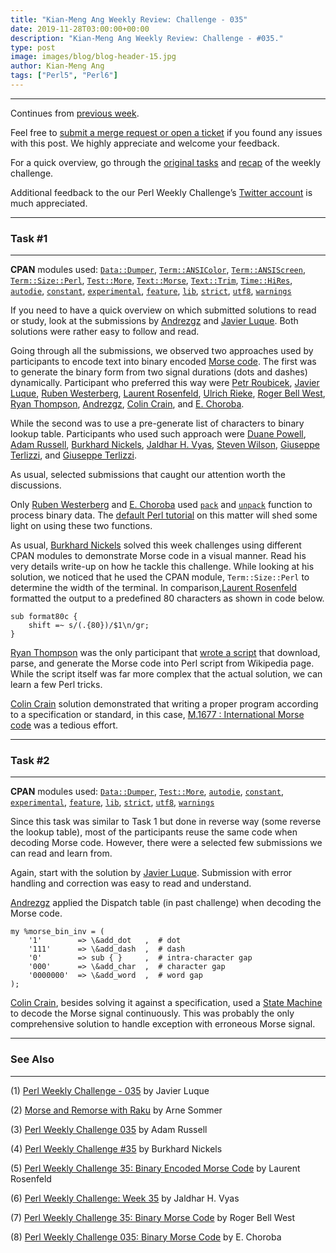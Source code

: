 ```yaml
---
title: "Kian-Meng Ang Weekly Review: Challenge - 035"
date: 2019-11-28T03:00:00+00:00
description: "Kian-Meng Ang Weekly Review: Challenge - #035."
type: post
image: images/blog/blog-header-15.jpg
author: Kian-Meng Ang
tags: ["Perl5", "Perl6"]
---
```

***
Continues from [previous week](/blog/review-challenge-034/).

Feel free to [submit a merge request or open a ticket](https://github.com/manwar/perlweeklychallenge) if you found any issues with this post. We highly appreciate and welcome your feedback.

For a quick overview, go through the [original tasks](/blog/perl-weekly-challenge-035/) and [recap](/blog/recap-challenge-035/) of the weekly challenge.

Additional feedback to the our Perl Weekly Challenge’s [Twitter account](https://twitter.com/perlwchallenge?lang=en) is much appreciated.

***
### Task #1
***

**CPAN** modules used: [`Data::Dumper`](https://metacpan.org/pod/Data::Dumper), [`Term::ANSIColor`](https://metacpan.org/pod/Term::ANSIColor), [`Term::ANSIScreen`](https://metacpan.org/pod/Term::ANSIScreen), [`Term::Size::Perl`](https://metacpan.org/pod/Term::Size::Perl), [`Test::More`](https://metacpan.org/pod/Test::More), [`Text::Morse`](https://metacpan.org/pod/Text::Morse), [`Text::Trim`](https://metacpan.org/pod/Text::Trim), [`Time::HiRes`](https://metacpan.org/pod/Time::HiRes), [`autodie`](https://metacpan.org/pod/autodie), [`constant`](https://metacpan.org/pod/constant), [`experimental`](https://metacpan.org/pod/experimental), [`feature`](https://metacpan.org/pod/feature), [`lib`](https://metacpan.org/pod/lib), [`strict`](https://metacpan.org/pod/strict), [`utf8`](https://metacpan.org/pod/utf8), [`warnings`](https://metacpan.org/pod/warnings)

If you need to have a quick overview on which submitted solutions to read or study, look at the submissions by [Andrezgz](https://github.com/manwar/perlweeklychallenge-club/blob/master/challenge-035/andrezgz/perl5/ch-1.pl) and [Javier Luque](https://github.com/manwar/perlweeklychallenge-club/blob/master/challenge-035/javier-luque/perl5/ch-1.pl). Both solutions were rather easy to follow and read.

Going through all the submissions, we observed two approaches used by participants to encode text into binary encoded [Morse code](https://en.wikipedia.org/wiki/Morse_code). The first was to generate the binary form from two signal durations (dots and dashes) dynamically. Participant who preferred this way were [Petr Roubicek](https://github.com/manwar/perlweeklychallenge-club/blob/master/challenge-035/petr-roubicek/perl5/ch-1.pl), [Javier Luque](https://github.com/manwar/perlweeklychallenge-club/blob/master/challenge-035/javier-luque/perl5/ch-1.pl), [Ruben Westerberg](https://github.com/manwar/perlweeklychallenge-club/blob/master/challenge-035/ruben-westerberg/perl5/ch-1.pl), [Laurent Rosenfeld](https://github.com/manwar/perlweeklychallenge-club/blob/master/challenge-035/laurent-rosenfeld/perl5/ch-1.pl), [Ulrich Rieke](https://github.com/manwar/perlweeklychallenge-club/blob/master/challenge-035/ulrich-rieke/perl5/ch-1.pl), [Roger Bell West](https://github.com/manwar/perlweeklychallenge-club/blob/master/challenge-035/roger-bell-west/perl5/ch-1.pl), [Ryan Thompson](https://github.com/manwar/perlweeklychallenge-club/blob/master/challenge-035/ryan-thompson/perl5/ch-1.pl), [Andrezgz](https://github.com/manwar/perlweeklychallenge-club/blob/master/challenge-035/andrezgz/perl5/ch-1.pl), [Colin Crain](https://github.com/manwar/perlweeklychallenge-club/blob/master/challenge-035/colin-crain/perl5/ch-1.pl), and [E. Choroba](https://github.com/manwar/perlweeklychallenge-club/blob/master/challenge-035/e-choroba/perl5/ch-1.pl).

While the second was to use a pre-generate list of characters to binary lookup table. Participants who used such approach were [Duane Powell](https://github.com/manwar/perlweeklychallenge-club/blob/master/challenge-035/duane-powell/perl5/ch-1.pl), [Adam Russell](https://github.com/manwar/perlweeklychallenge-club/blob/master/challenge-035/adam-russell/perl5/ch-1.pl), [Burkhard Nickels](https://github.com/manwar/perlweeklychallenge-club/blob/master/challenge-035/burkhard-nickels/perl5/ch-1.pl), [Jaldhar H. Vyas](https://github.com/manwar/perlweeklychallenge-club/blob/master/challenge-035/jaldhar-h-vyas/perl5/ch-1.pl), [Steven Wilson](https://github.com/manwar/perlweeklychallenge-club/blob/master/challenge-035/steven-wilson/perl5/ch-1.pl), [Giuseppe Terlizzi](https://github.com/manwar/perlweeklychallenge-club/blob/master/challenge-035/giuseppe-terlizzi/perl5/ch-1.pl), and [Giuseppe Terlizzi](https://github.com/manwar/perlweeklychallenge-club/blob/master/challenge-035/giuseppe-terlizzi/perl5/ch-1.pl).

As usual, selected submissions that caught our attention worth the discussions.

Only [Ruben Westerberg](https://github.com/manwar/perlweeklychallenge-club/blob/master/challenge-035/ruben-westerberg/perl5/ch-1.pl) and [E. Choroba](https://github.com/manwar/perlweeklychallenge-club/blob/master/challenge-035/e-choroba/perl5/ch-1.pl) used [`pack`](https://perldoc.pl/functions/pack) and [`unpack`](https://perldoc.pl/functions/unpack) function to process binary data. The [default Perl tutorial](https://perldoc.pl/perlpacktut) on this matter will shed some light on using these two functions.

As usual, [Burkhard Nickels](https://github.com/manwar/perlweeklychallenge-club/blob/master/challenge-035/burkhard-nickels/perl5/ch-1.pl) solved this week challenges using different CPAN modules to demonstrate Morse code in a visual manner. Read his very details write-up on how he tackle this challenge. While looking at his solution, we noticed that he used the CPAN module, `Term::Size::Perl` to determine the width of the terminal. In comparison,[Laurent Rosenfeld](https://github.com/manwar/perlweeklychallenge-club/blob/master/challenge-035/laurent-rosenfeld/perl5/ch-1.pl) formatted the output to a predefined 80 characters as shown in code below.

    sub format80c {
        shift =~ s/(.{80})/$1\n/gr;
    }

[Ryan Thompson](https://github.com/manwar/perlweeklychallenge-club/blob/master/challenge-035/ryan-thompson/perl5/ch-1.pl) was the only participant that [wrote a script](https://github.com/manwar/perlweeklychallenge-club/blob/master/challenge-035/ryan-thompson/extras/fetch-morse.pl) that download, parse, and generate the Morse code into Perl script from Wikipedia page. While the script itself was far more complex that the actual solution, we can learn a few Perl tricks.

[Colin Crain](https://github.com/manwar/perlweeklychallenge-club/blob/master/challenge-035/colin-crain/perl5/ch-1.pl) solution demonstrated that writing a proper program according to a specification or standard, in this case, [M.1677 : International Morse code](https://www.itu.int/rec/R-REC-M.1677-1-200910-I/) was a tedious effort.

***
### Task #2
***

**CPAN** modules used: [`Data::Dumper`](https://metacpan.org/pod/Data::Dumper), [`Test::More`](https://metacpan.org/pod/Test::More), [`autodie`](https://metacpan.org/pod/autodie), [`constant`](https://metacpan.org/pod/constant), [`experimental`](https://metacpan.org/pod/experimental), [`feature`](https://metacpan.org/pod/feature), [`lib`](https://metacpan.org/pod/lib), [`strict`](https://metacpan.org/pod/strict), [`utf8`](https://metacpan.org/pod/utf8), [`warnings`](https://metacpan.org/pod/warnings)

Since this task was similar to Task 1 but done in reverse way (some reverse the lookup table), most of the participants reuse the same code when decoding Morse code. However, there were a selected few submissions we can read and learn from.

Again, start with the solution by [Javier Luque](https://github.com/manwar/perlweeklychallenge-club/blob/master/challenge-035/javier-luque/perl5/ch-2.pl). Submission with error handling and correction was easy to read and understand.

[Andrezgz](https://github.com/manwar/perlweeklychallenge-club/blob/master/challenge-035/andrezgz/perl5/ch-2.pl) applied the Dispatch table (in past challenge) when decoding the Morse code.

    my %morse_bin_inv = (
        '1'        => \&add_dot   ,  # dot
        '111'      => \&add_dash  ,  # dash
        '0'        => sub { }     ,  # intra-character gap
        '000'      => \&add_char  ,  # character gap
        '0000000'  => \&add_word  ,  # word gap
    );

[Colin Crain](https://github.com/manwar/perlweeklychallenge-club/blob/master/challenge-035/colin-crain/perl5/ch-2.pl), besides solving it against a specification, used a [State Machine](https://en.wikipedia.org/wiki/Finite-state_machine) to decode the Morse signal continuously. This was probably the only comprehensive solution to handle exception with erroneous Morse signal.

***
### See Also
***

(1) [Perl Weekly Challenge - 035](https://perlchallenges.wordpress.com/2019/11/18/perl-weekly-challenge-035/) by Javier Luque


(2) [Morse and Remorse with Raku](https://raku-musings.com/morse-remorse.html) by Arne Sommer


(3) [Perl Weekly Challenge 035](https://adamcrussell.livejournal.com/12177.html) by Adam Russell


(4) [Perl Weekly Challenge #35](pearls.dyndnss.net) by Burkhard Nickels


(5) [Perl Weekly Challenge 35: Binary Encoded Morse Code](http://blogs.perl.org/users/laurent_r/2019/11/perl-weekly-challenge-35-binary-encoded-morse-code.html) by Laurent Rosenfeld


(6) [Perl Weekly Challenge: Week 35](https://www.braincells.com/perl/2019/11/perl_weekly_challenge_week_35.html) by Jaldhar H. Vyas


(7) [Perl Weekly Challenge 35: Binary Morse Code](https://blog.firedrake.org/archive/2019/11/Perl_Weekly_Challenge_35__Binary_Morse_Code.html) by Roger Bell West


(8) [Perl Weekly Challenge 035: Binary Morse Code](http://blogs.perl.org/users/e_choroba/2019/11/perl-weekly-challenge-035-binary-morse-code.html) by E. Choroba
